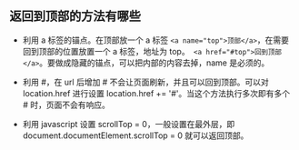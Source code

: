 ## 返回到顶部的方法有哪些
* 利用 a 标签的锚点。在顶部放一个 a 标签 `<a name="top">顶部</a>`，在需要回到顶部的位置放置一个 a 标签，地址为 top。` <a href="#top">回到顶部</a>`。要做成隐藏的锚点，可以把内部的内容去掉，name 是必须的。

* 利用 #，在 url 后增加 # 不会让页面刷新，并且可以回到顶部。可以对 location.href 进行设置 location.href += '#'。当这个方法执行多次即有多个 # 时，页面不会有响应。

* 利用 javascript 设置 scrollTop = 0，一般设置在最外层，即 document.documentElement.scrollTop = 0 就可以返回顶部。